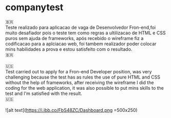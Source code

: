 # companytest <br>
🇧🇷<br>
Teste realizado para aplicacao de vaga de  Desenvolvedor Fron-end,foi muito desafiador pois o teste tem como regras a ultilizacao de HTML e CSS puros sem ajuda de frameworks, após recebido o wireframe fiz a codificacao para a aplciacao web, foi tambem realizador poder colocar mins habilidades a prova e estou satisfeito com o resultado.<br>
🇧🇷<br><br>
🇺🇸<br>
Test carried out to apply for a Fron-end Developer position, was very challenging because the test has as rules the use of pure HTML and CSS without the help of frameworks, after receiving the wireframe I did the coding for the web application, it was also possible to put mins skills to the test and I'm satisfied with the result.<br>
🇺🇸<br><br>
![alt text](https://i.ibb.co/FbS48ZC/Dashboard.png =500x250)
